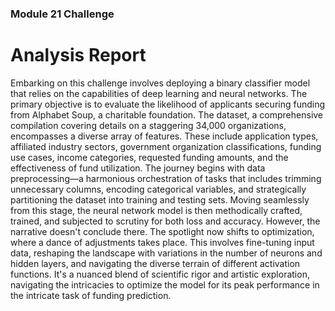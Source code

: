 ### Module 21 Challenge

# Analysis Report

Embarking on this challenge involves deploying a binary classifier model that relies on the capabilities of deep learning and neural networks. 
The primary objective is to evaluate the likelihood of applicants securing funding from Alphabet Soup, a charitable foundation. The dataset, 
a comprehensive compilation covering details on a staggering 34,000 organizations, encompasses a diverse array of features. These include application types, 
affiliated industry sectors, government organization classifications, funding use cases, income categories, requested funding amounts, and the effectiveness of fund utilization.
The journey begins with data preprocessing—a harmonious orchestration of tasks that includes trimming unnecessary columns, encoding categorical variables,
and strategically partitioning the dataset into training and testing sets. Moving seamlessly from this stage, the neural network model is then methodically crafted, trained, and subjected to scrutiny for both loss and accuracy.
However, the narrative doesn't conclude there. The spotlight now shifts to optimization, where a dance of adjustments takes place. This involves fine-tuning input data, reshaping the landscape with variations in the number of neurons and hidden layers, and navigating the diverse terrain of different activation functions. It's a nuanced blend of scientific rigor and artistic exploration, navigating the intricacies to optimize the model for its peak performance in the intricate task of funding prediction.
